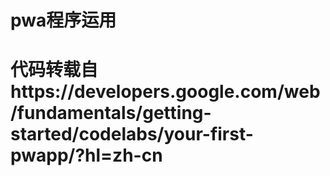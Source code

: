 # pwa程序运用
# 代码转载自https://developers.google.com/web/fundamentals/getting-started/codelabs/your-first-pwapp/?hl=zh-cn
